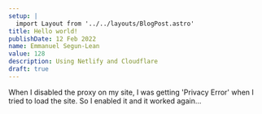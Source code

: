 ```yaml
---
setup: |
  import Layout from '../../layouts/BlogPost.astro'
title: Hello world!
publishDate: 12 Feb 2022
name: Emmanuel Segun-Lean
value: 128
description: Using Netlify and Cloudflare
draft: true
---
```


When I disabled the proxy on my site, I was getting 'Privacy Error' when I tried to load the site. So I enabled it and it worked again...